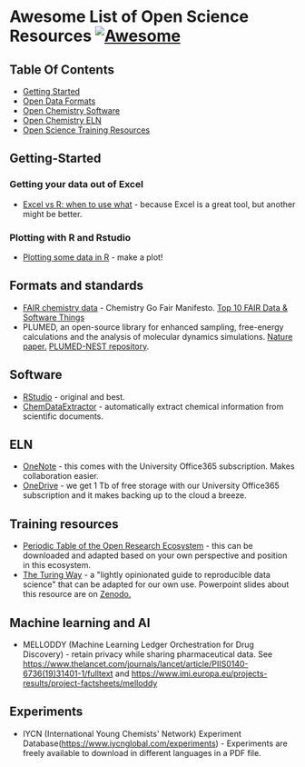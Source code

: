 # Awesome List of Open Science Resources [![Awesome](https://cdn.rawgit.com/sindresorhus/awesome/d7305f38d29fed78fa85652e3a63e154dd8e8829/media/badge.svg)](https://github.com/sindresorhus/awesome)

## Table Of Contents

- [Getting Started](https://github.com/chemistrydatachampions/awesome-chemistry-info#Getting-Started)
- [Open Data Formats](https://github.com/chemistrydatachampions/awesome-chemistry-info#Formats)
- [Open Chemistry Software](https://github.com/chemistrydatachampions/awesome-chemistry-info#Software)
- [Open Chemistry ELN](https://github.com/chemistrydatachampions/awesome-chemistry-info#ELN)
- [Open Science Training Resources](https://github.com/chemistrydatachampions/awesome-chemistry-info#Training-resources)

## Getting-Started
### Getting your data out of Excel
- [Excel vs R: when to use what](https://www.rforexcelusers.com/excel-vs-r-when-to-use-what/) - because Excel is a great tool, but another might be better.
### Plotting with R and Rstudio
- [Plotting some data in R](http://web.cs.ucla.edu/~gulzar/rstudio/basic-tutorial.html) - make a plot!


## Formats and standards
- [FAIR chemistry data](https://iupac.org/iupac-endorses-the-chemistry-go-fair-manifesto/) - Chemistry Go Fair Manifesto. [Top 10 FAIR Data & Software Things](https://librarycarpentry.org/Top-10-FAIR/)
- PLUMED, an open-source library for enhanced sampling, free-energy calculations and the analysis of molecular dynamics simulations. [Nature paper.](https://www.nature.com/articles/s41592-019-0506-8.pdf) [PLUMED-NEST repository](https://www.plumed-nest.org/). 

## Software
- [RStudio](https://www.rstudio.com/products/rstudio/download/) - original and best.
- [ChemDataExtractor](http://chemdataextractor.org/) - automatically extract chemical information from scientific documents.

## ELN
- [OneNote](https://products.office.com/en-gb/onenote/digital-note-taking-app?rtc=1) - this comes with the University Office365 subscription.  Makes collaboration easier.
- [OneDrive](https://onedrive.live.com/about/en-gb/) - we get 1 Tb of free storage with our University Office365 subscription and it makes backing up to the cloud a breeze.

## Training resources
- [Periodic Table of the Open Research Ecosystem](http://doi.org/10.5281/zenodo.3263989) - this can be downloaded and adapted based on your own perspective and position in this ecosystem.
- [The Turing Way](https://the-turing-way.netlify.com/introduction/introduction) - a "lightly opinionated guide to reproducible data science" that can be adapted for our own use. Powerpoint slides about this resource are on [Zenodo.](http://doi.org/10.5281/zenodo.3292461)

## Machine learning and AI
- MELLODDY (Machine Learning Ledger Orchestration for Drug Discovery) - retain privacy while sharing pharmaceutical data. See https://www.thelancet.com/journals/lancet/article/PIIS0140-6736(19)31401-1/fulltext and https://www.imi.europa.eu/projects-results/project-factsheets/melloddy

## Experiments
- IYCN (International Young Chemists' Network) Experiment Database(https://www.iycnglobal.com/experiments) - Experiments are freely available to download in different languages in a PDF file.
